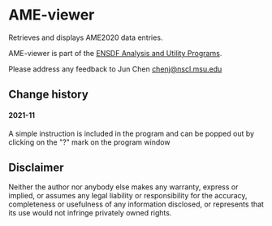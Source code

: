 # AME-viewer
Retrieves and displays AME2020 data entries. 

AME-viewer is part of the [ENSDF Analysis and Utility Programs](https://nds.iaea.org/public/ensdf_pgm/).

Please address any feedback to Jun Chen chenj@nscl.msu.edu

## Change history

#### 2021-11
A simple instruction is included in the program and can be popped out by clicking on the "?" mark on the program window

## Disclaimer

Neither the author nor anybody else makes any warranty, express or implied, or assumes any legal liability or responsibility for the accuracy, completeness or usefulness of any information disclosed, or represents that its use would not infringe privately owned rights.